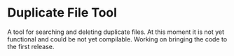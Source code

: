 # Duplicate File Tool

A tool for searching and deleting duplicate files.
At this moment it is not yet functional and could be not yet compilable. 
Working on bringing the code to the first release.
